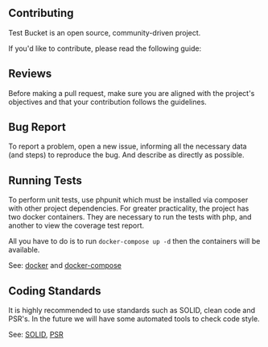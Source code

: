 Contributing
------------

Test Bucket is an open source, community-driven project.

If you'd like to contribute, please read the following guide:

Reviews
-------
Before making a pull request, make sure you are aligned with the project's objectives and that your contribution follows
the guidelines.

Bug Report
----------
To report a problem, open a new issue, informing all the necessary data (and steps) to reproduce the bug.
And describe as directly as possible.

Running Tests
-------------
To perform unit tests, use phpunit which must be installed via composer with other project dependencies.
For greater practicality, the project has two docker containers. They are necessary to run the tests with php,
and another to view the coverage test report.

All you have to do is to run `docker-compose up -d` then the containers will be available.

See: [docker][0] and [docker-compose][1]

Coding Standards
----------------
It is highly recommended to use standards such as SOLID, clean code and PSR's.
In the future we will have some automated tools to check code style.

See: [SOLID][2], [PSR][3]

[0]: https://www.docker.com/
[1]: https://docs.docker.com/compose/
[2]: https://en.wikipedia.org/wiki/SOLID
[3]: https://www.php-fig.org/
